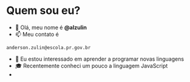 # Quem sou eu?
- 👋 Olá, meu nome é **@alzulin**
- 📫 Meu contato é
```
anderson.zulin@escola.pr.gov.br
```
- :eyes: Eu estou interessado em aprender a programar novas linguagens
- :mortar_board: Recentemente conheci um pouco a linguagem JavaScript
- 
